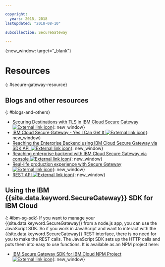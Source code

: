 ```yaml
---

copyright:
  years: 2015, 2018
lastupdated: "2018-08-10"

subcollection: SecureGateway

---
```

{:new_window: target="_blank"}

# Resources
{: #secure-gateway-resource}

## Blogs and other resources
{: #blogs-and-others}

- [Securing Destinations with TLS in IBM Cloud Secure Gateway ![External link icon](../../icons/launch-glyph.svg "External link icon")](https://www.ibm.com/blogs/cloud-archive/2015/04/17/securing-destinations-tls-bluemix-secure-gateway/){: new_window}
- [IBM Cloud Secure Gateway - Yes I Can Get It ![External link icon](../../icons/launch-glyph.svg "External link icon")](https://www.ibm.com/cloud/blog/bluemix-secure-gateway-yes-can-get){: new_window}
- [Reaching the Enterprise Backend using IBM Cloud Secure Gateway via SDK API ![External link icon](../../icons/launch-glyph.svg "External link icon")](https://www.ibm.com/blogs/cloud-archive/2015/04/07/reaching-enterprise-backend-bluemix-secure-gateway-via-sdk-api/){: new_window}
- [Reaching enterprise backend with IBM Cloud Secure Gateway via console ![External link icon](../../icons/launch-glyph.svg "External link icon")](https://www.ibm.com/blogs/cloud-archive/2015/04/01/reaching-enterprise-backend-bluemix-secure-gateway/){: new_window}
- [Real-life production experience with Secure Gateway ![External link icon](../../icons/launch-glyph.svg "External link icon")](https://www.ibm.com/blogs/cloud-archive/2015/11/secure-gateway-in-production-part1/){: new_window}
- [REST API ![External link icon](../../icons/launch-glyph.svg "External link icon")](https://cloud.ibm.com/apidocs/secure-gateway){: new_window}


## Using the IBM {{site.data.keyword.SecureGateway}} SDK for IBM Cloud
{: #ibm-sg-sdk}
If you want to manage your {{site.data.keyword.SecureGateway}} from a node.js app, you can use the JavaScript SDK. So if you work in JavaScript and want to interact with the {{site.data.keyword.SecureGateway}} REST interface, there is no need for you to make the REST calls. The JavaScript SDK sets up the HTTP calls and puts them into easy to use functions.  It is available as an NPM project here:

- [IBM Secure Gateway SDK for IBM Cloud NPM Project ![External link icon](../../icons/launch-glyph.svg "External link icon")](https://www.npmjs.com/package/bluemix-secure-gateway){: new_window}
